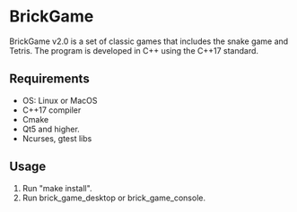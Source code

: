 # BrickGame

BrickGame v2.0 is a set of classic games that includes the snake game and Tetris. The program is developed in C++ using the C++17 standard.

## Requirements

- OS: Linux or MacOS
- C++17 compiler
- Cmake
- Qt5 and higher.
- Ncurses, gtest libs

## Usage
 1. Run "make install".
 3. Run brick_game_desktop or brick_game_console.


